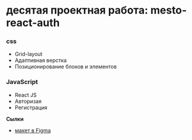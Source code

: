 # десятая проектная работа: mesto-react-auth

### css
* Grid-layout
* Адаптивная верстка
* Позиционирование блоков и элементов

### JavaScript
* React JS
* Авторизая
* Регистрация



**Сылки**

* [макет в Figma](https://www.figma.com/file/2cn9N9jSkmxD84oJik7xL7/JavaScript.-Sprint-4?node-id=0%3A1)


